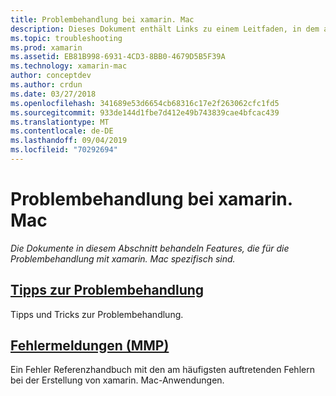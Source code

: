 ```yaml
---
title: Problembehandlung bei xamarin. Mac
description: Dieses Dokument enthält Links zu einem Leitfaden, in dem allgemeine Tipps zur Problembehandlung für die xamarin. Mac-Entwicklung beschrieben werden, sowie eine weitere Anleitung, in der die von MMP generierten Fehler aufgeführt sind.
ms.topic: troubleshooting
ms.prod: xamarin
ms.assetid: EB81B998-6931-4CD3-8BB0-4679D5B5F39A
ms.technology: xamarin-mac
author: conceptdev
ms.author: crdun
ms.date: 03/27/2018
ms.openlocfilehash: 341689e53d6654cb68316c17e2f263062cfc1fd5
ms.sourcegitcommit: 933de144d1fbe7d412e49b743839cae4bfcac439
ms.translationtype: MT
ms.contentlocale: de-DE
ms.lasthandoff: 09/04/2019
ms.locfileid: "70292694"
---
```

# <a name="xamarinmac-troubleshooting"></a>Problembehandlung bei xamarin. Mac 

_Die Dokumente in diesem Abschnitt behandeln Features, die für die Problembehandlung mit xamarin. Mac spezifisch sind._

## <a name="troubleshooting-tipsmactroubleshootingtroubleshootingmd"></a>[Tipps zur Problembehandlung](~/mac/troubleshooting/troubleshooting.md)

Tipps und Tricks zur Problembehandlung.

## <a name="errors-messages-mmpmactroubleshootingmmp-errorsmd"></a>[Fehlermeldungen (MMP)](~/mac/troubleshooting/mmp-errors.md)

Ein Fehler Referenzhandbuch mit den am häufigsten auftretenden Fehlern bei der Erstellung von xamarin. Mac-Anwendungen.

